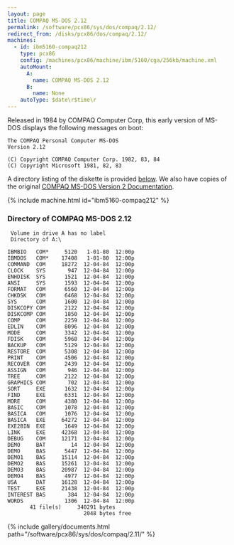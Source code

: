 ```yaml
---
layout: page
title: COMPAQ MS-DOS 2.12
permalink: /software/pcx86/sys/dos/compaq/2.12/
redirect_from: /disks/pcx86/dos/compaq/2.12/
machines:
  - id: ibm5160-compaq212
    type: pcx86
    config: /machines/pcx86/machine/ibm/5160/cga/256kb/machine.xml
    autoMount:
      A:
        name: COMPAQ MS-DOS 2.12
      B:
        name: None
    autoType: $date\r$time\r
---
```


Released in 1984 by COMPAQ Computer Corp, this early version of MS-DOS displays the following messages on boot:

	The COMPAQ Personal Computer MS-DOS
	Version 2.12
	
	(C) Copyright COMPAQ Computer Corp. 1982, 83, 84
	(C) Copyright Microsoft 1981, 82, 83

A directory listing of the diskette is provided [below](#directory-of-compaq-ms-dos-212).
We also have copies of the original [COMPAQ MS-DOS Version 2 Documentation](#documents).

{% include machine.html id="ibm5160-compaq212" %}

### Directory of COMPAQ MS-DOS 2.12

     Volume in drive A has no label
     Directory of A:\

    IBMBIO   COM*     5120   1-01-80  12:00p
    IBMDOS   COM*    17408   1-01-80  12:00p
    COMMAND  COM     18272  12-04-84  12:00p
    CLOCK    SYS       947  12-04-84  12:00p
    ENHDISK  SYS      1521  12-04-84  12:00p
    ANSI     SYS      1593  12-04-84  12:00p
    FORMAT   COM      6560  12-04-84  12:00p
    CHKDSK   COM      6468  12-04-84  12:00p
    SYS      COM      1600  12-04-84  12:00p
    DISKCOPY COM      2122  12-04-84  12:00p
    DISKCOMP COM      1850  12-04-84  12:00p
    COMP     COM      2259  12-04-84  12:00p
    EDLIN    COM      8096  12-04-84  12:00p
    MODE     COM      3342  12-04-84  12:00p
    FDISK    COM      5968  12-04-84  12:00p
    BACKUP   COM      5129  12-04-84  12:00p
    RESTORE  COM      5308  12-04-84  12:00p
    PRINT    COM      4506  12-04-84  12:00p
    RECOVER  COM      2439  12-04-84  12:00p
    ASSIGN   COM       946  12-04-84  12:00p
    TREE     COM      2122  12-04-84  12:00p
    GRAPHICS COM       702  12-04-84  12:00p
    SORT     EXE      1632  12-04-84  12:00p
    FIND     EXE      6331  12-04-84  12:00p
    MORE     COM      4380  12-04-84  12:00p
    BASIC    COM      1078  12-04-84  12:00p
    BASICA   COM      1076  12-04-84  12:00p
    BASICA   EXE     64272  12-04-84  12:00p
    EXE2BIN  EXE      1649  12-04-84  12:00p
    LINK     EXE     42368  12-04-84  12:00p
    DEBUG    COM     12171  12-04-84  12:00p
    DEMO     BAT        14  12-04-84  12:00p
    DEMO     BAS      5447  12-04-84  12:00p
    DEMO1    BAS     15114  12-04-84  12:00p
    DEMO2    BAS     15261  12-04-84  12:00p
    DEMO3    BAS     20987  12-04-84  12:00p
    DEMO4    BAS      4977  12-04-84  12:00p
    USA      DAT     16128  12-04-84  12:00p
    TEST     EXE     21438  12-04-84  12:00p
    INTEREST BAS       384  12-04-84  12:00p
    WORDS             1306  12-04-84  12:00p
           41 file(s)     340291 bytes
                            2048 bytes free

<!-- Documentation -->

{% include gallery/documents.html path="/software/pcx86/sys/dos/compaq/2.11/" %}
